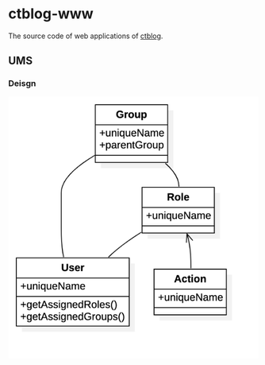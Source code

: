 ctblog-www
====
The source code of web applications of [ctblog](https://www.cachtian.com).
## UMS
### Deisgn
![UML Diagram](./doc/assets/ct-user-mgmt.png)
